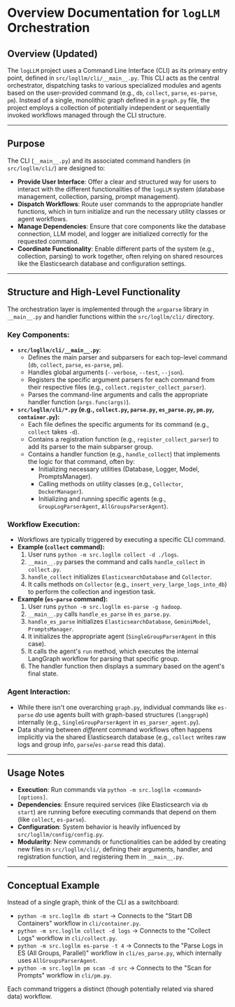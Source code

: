 # Overview Documentation for `logLLM` Orchestration

## Overview (Updated)
The `logLLM` project uses a Command Line Interface (CLI) as its primary entry point, defined in `src/logllm/cli/__main__.py`. This CLI acts as the central orchestrator, dispatching tasks to various specialized modules and agents based on the user-provided command (e.g., `db`, `collect`, `parse`, `es-parse`, `pm`). Instead of a single, monolithic graph defined in a `graph.py` file, the project employs a collection of potentially independent or sequentially invoked workflows managed through the CLI structure.

---

## Purpose
The CLI (`__main__.py`) and its associated command handlers (in `src/logllm/cli/`) are designed to:
- **Provide User Interface**: Offer a clear and structured way for users to interact with the different functionalities of the `logLLM` system (database management, collection, parsing, prompt management).
- **Dispatch Workflows**: Route user commands to the appropriate handler functions, which in turn initialize and run the necessary utility classes or agent workflows.
- **Manage Dependencies**: Ensure that core components like the database connection, LLM model, and logger are initialized correctly for the requested command.
- **Coordinate Functionality**: Enable different parts of the system (e.g., collection, parsing) to work together, often relying on shared resources like the Elasticsearch database and configuration settings.

---

## Structure and High-Level Functionality
The orchestration layer is implemented through the `argparse` library in `__main__.py` and handler functions within the `src/logllm/cli/` directory.

### Key Components:
- **`src/logllm/cli/__main__.py`**:
    - Defines the main parser and subparsers for each top-level command (`db`, `collect`, `parse`, `es-parse`, `pm`).
    - Handles global arguments (`--verbose`, `--test`, `--json`).
    - Registers the specific argument parsers for each command from their respective files (e.g., `collect.register_collect_parser`).
    - Parses the command-line arguments and calls the appropriate handler function (`args.func(args)`).
- **`src/logllm/cli/*.py` (e.g., `collect.py`, `parse.py`, `es_parse.py`, `pm.py`, `container.py`):**
    - Each file defines the specific arguments for its command (e.g., `collect` takes `-d`).
    - Contains a registration function (e.g., `register_collect_parser`) to add its parser to the main subparser group.
    - Contains a handler function (e.g., `handle_collect`) that implements the logic for that command, often by:
        - Initializing necessary utilities (Database, Logger, Model, PromptsManager).
        - Calling methods on utility classes (e.g., `Collector`, `DockerManager`).
        - Initializing and running specific agents (e.g., `GroupLogParserAgent`, `AllGroupsParserAgent`).

### Workflow Execution:
- Workflows are typically triggered by executing a specific CLI command.
- **Example (`collect` command):**
    1. User runs `python -m src.logllm collect -d ./logs`.
    2. `__main__.py` parses the command and calls `handle_collect` in `collect.py`.
    3. `handle_collect` initializes `ElasticsearchDatabase` and `Collector`.
    4. It calls methods on `Collector` (e.g., `insert_very_large_logs_into_db`) to perform the collection and ingestion task.
- **Example (`es-parse` command):**
    1. User runs `python -m src.logllm es-parse -g hadoop`.
    2. `__main__.py` calls `handle_es_parse` in `es_parse.py`.
    3. `handle_es_parse` initializes `ElasticsearchDatabase`, `GeminiModel`, `PromptsManager`.
    4. It initializes the appropriate agent (`SingleGroupParserAgent` in this case).
    5. It calls the agent's `run` method, which executes the internal LangGraph workflow for parsing that specific group.
    6. The handler function then displays a summary based on the agent's final state.

### Agent Interaction:
- While there isn't one overarching `graph.py`, individual commands like `es-parse` *do* use agents built with graph-based structures (`langgraph`) internally (e.g., `SingleGroupParserAgent` in `es_parser_agent.py`).
- Data sharing between *different* command workflows often happens implicitly via the shared Elasticsearch database (e.g., `collect` writes raw logs and group info, `parse`/`es-parse` read this data).

---

## Usage Notes
- **Execution**: Run commands via `python -m src.logllm <command> [options]`.
- **Dependencies**: Ensure required services (like Elasticsearch via `db start`) are running before executing commands that depend on them (like `collect`, `es-parse`).
- **Configuration**: System behavior is heavily influenced by `src/logllm/config/config.py`.
- **Modularity**: New commands or functionalities can be added by creating new files in `src/logllm/cli/`, defining their arguments, handler, and registration function, and registering them in `__main__.py`.

---

## Conceptual Example
Instead of a single graph, think of the CLI as a switchboard:
- `python -m src.logllm db start` -> Connects to the "Start DB Containers" workflow in `cli/container.py`.
- `python -m src.logllm collect -d logs` -> Connects to the "Collect Logs" workflow in `cli/collect.py`.
- `python -m src.logllm es-parse -t 4` -> Connects to the "Parse Logs in ES (All Groups, Parallel)" workflow in `cli/es_parse.py`, which internally uses `AllGroupsParserAgent`.
- `python -m src.logllm pm scan -d src` -> Connects to the "Scan for Prompts" workflow in `cli/pm.py`.

Each command triggers a distinct (though potentially related via shared data) workflow.

